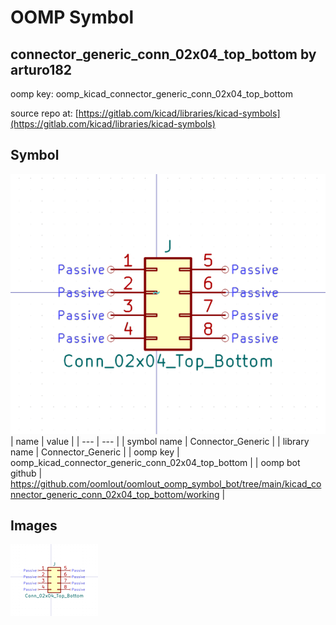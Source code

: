 # OOMP Symbol  
## connector_generic_conn_02x04_top_bottom  by arturo182  
  
oomp key: oomp_kicad_connector_generic_conn_02x04_top_bottom  
  
source repo at: [https://gitlab.com/kicad/libraries/kicad-symbols](https://gitlab.com/kicad/libraries/kicad-symbols)  
## Symbol  
  
[![working.png](working_600.png)](working.png)  
| name | value | 
| --- | --- | 
| symbol name | Connector_Generic | 
| library name | Connector_Generic | 
| oomp key | oomp_kicad_connector_generic_conn_02x04_top_bottom | 
| oomp bot github | https://github.com/oomlout/oomlout_oomp_symbol_bot/tree/main/kicad_connector_generic_conn_02x04_top_bottom/working | 
## Images  
  
[![working.png](working_140.png)](working.png)  
